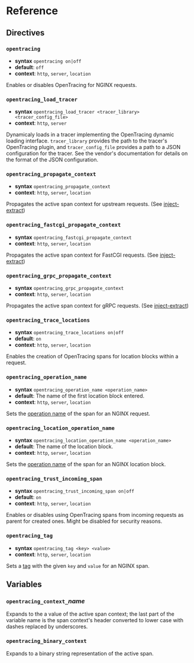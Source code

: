 # Reference

## Directives

### `opentracing`

- **syntax** `opentracing on|off`
- **default**: `off`
- **context**: `http`, `server`, `location`

Enables or disables OpenTracing for NGINX requests.

### `opentracing_load_tracer`

- **syntax** `opentracing_load_tracer <tracer_library> <tracer_config_file>`
- **context**: `http`, `server`

Dynamicaly loads in a tracer implementing the OpenTracing dynamic loading interface.
`tracer_library` provides the path to the tracer's OpenTracing plugin, and `tracer_config_file`
provides a path to a JSON configuration for the tracer. See the vendor's documentation for
details on the format of the JSON configuration.

### `opentracing_propagate_context`

- **syntax** `opentracing_propagate_context`
- **context**: `http`, `server`, `location`

Propagates the active span context for upstream requests. (See
[inject-extract](https://opentracing.io/docs/overview/inject-extract))

### `opentracing_fastcgi_propagate_context`

- **syntax** `opentracing_fastcgi_propagate_context`
- **context**: `http`, `server`, `location`

Propagates the active span context for FastCGI requests. (See
[inject-extract](https://opentracing.io/docs/overview/inject-extract))

### `opentracing_grpc_propagate_context`

- **syntax** `opentracing_grpc_propagate_context`
- **context**: `http`, `server`, `location`

Propagates the active span context for gRPC requests. (See
[inject-extract](https://opentracing.io/docs/overview/inject-extract))

### `opentracing_trace_locations`

- **syntax** `opentracing_trace_locations on|off`
- **default**: `on`
- **context**: `http`, `server`, `location`

Enables the creation of OpenTracing spans for location blocks within a request.

### `opentracing_operation_name`

- **syntax** `opentracing_operation_name <operation_name>`
- **default**: The name of the first location block entered.
- **context**: `http`, `server`, `location`

Sets the [operation name](https://github.com/opentracing/specification/blob/master/specification.md#start-a-new-span)
of the span for an NGINX request.

### `opentracing_location_operation_name`

- **syntax** `opentracing_location_operation_name <operation_name>`
- **default**: The name of the location block.
- **context**: `http`, `server`, `location`

Sets the [operation name](https://github.com/opentracing/specification/blob/master/specification.md#start-a-new-span)
of the span for an NGINX location block.

### `opentracing_trust_incoming_span`

- **syntax** `opentracing_trust_incoming_span on|off`
- **default**: `on`
- **context**: `http`, `server`, `location`

Enables or disables using OpenTracing spans from incoming requests as parent for created ones.
Might be disabled for security reasons.

### `opentracing_tag`

- **syntax** `opentracing_tag <key> <value>`
- **context**: `http`, `server`, `location`

Sets a [tag](https://github.com/opentracing/specification/blob/master/specification.md#set-a-span-tag)
with the given `key` and `value` for an NGINX span.

## Variables

### `opentracing_context_`_name_

Expands to the a value of the active span context; the last part of the variable
name is the span context's header converted to lower case with dashes replaced by
underscores.

### `opentracing_binary_context`

Expands to a binary string representation of the active span.
